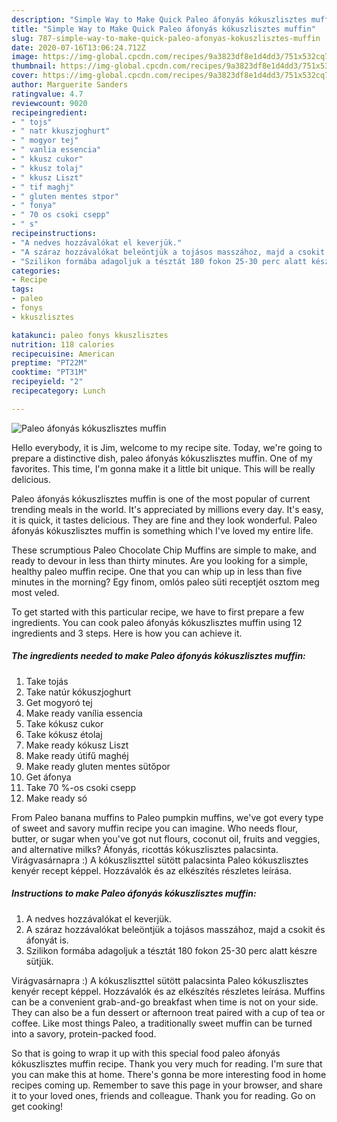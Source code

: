 ```yaml
---
description: "Simple Way to Make Quick Paleo áfonyás kókuszlisztes muffin"
title: "Simple Way to Make Quick Paleo áfonyás kókuszlisztes muffin"
slug: 787-simple-way-to-make-quick-paleo-afonyas-kokuszlisztes-muffin
date: 2020-07-16T13:06:24.712Z
image: https://img-global.cpcdn.com/recipes/9a3823df8e1d4dd3/751x532cq70/paleo-afonyas-kokuszlisztes-muffin-recept-foto.jpg
thumbnail: https://img-global.cpcdn.com/recipes/9a3823df8e1d4dd3/751x532cq70/paleo-afonyas-kokuszlisztes-muffin-recept-foto.jpg
cover: https://img-global.cpcdn.com/recipes/9a3823df8e1d4dd3/751x532cq70/paleo-afonyas-kokuszlisztes-muffin-recept-foto.jpg
author: Marguerite Sanders
ratingvalue: 4.7
reviewcount: 9020
recipeingredient:
- " tojs"
- " natr kkuszjoghurt"
- " mogyor tej"
- " vanlia essencia"
- " kkusz cukor"
- " kkusz tolaj"
- " kkusz Liszt"
- " tif maghj"
- " gluten mentes stpor"
- " fonya"
- " 70 os csoki csepp"
- " s"
recipeinstructions:
- "A nedves hozzávalókat el keverjük."
- "A száraz hozzávalókat beleöntjük a tojásos masszához, majd a csokit és áfonyát is."
- "Szilikon formába adagoljuk a tésztát 180 fokon 25-30 perc alatt készre sütjük."
categories:
- Recipe
tags:
- paleo
- fonys
- kkuszlisztes

katakunci: paleo fonys kkuszlisztes 
nutrition: 118 calories
recipecuisine: American
preptime: "PT22M"
cooktime: "PT31M"
recipeyield: "2"
recipecategory: Lunch

---
```



![Paleo áfonyás kókuszlisztes muffin](https://img-global.cpcdn.com/recipes/9a3823df8e1d4dd3/751x532cq70/paleo-afonyas-kokuszlisztes-muffin-recept-foto.jpg)

Hello everybody, it is Jim, welcome to my recipe site. Today, we're going to prepare a distinctive dish, paleo áfonyás kókuszlisztes muffin. One of my favorites. This time, I'm gonna make it a little bit unique. This will be really delicious.

Paleo áfonyás kókuszlisztes muffin is one of the most popular of current trending meals in the world. It's appreciated by millions every day. It's easy, it is quick, it tastes delicious. They are fine and they look wonderful. Paleo áfonyás kókuszlisztes muffin is something which I've loved my entire life.

These scrumptious Paleo Chocolate Chip Muffins are simple to make, and ready to devour in less than thirty minutes. Are you looking for a simple, healthy paleo muffin recipe. One that you can whip up in less than five minutes in the morning? Egy finom, omlós paleo süti receptjét osztom meg most veled.


To get started with this particular recipe, we have to first prepare a few ingredients. You can cook paleo áfonyás kókuszlisztes muffin using 12 ingredients and 3 steps. Here is how you can achieve it.

<!--inarticleads1-->

##### The ingredients needed to make Paleo áfonyás kókuszlisztes muffin:

1. Take  tojás
1. Take  natúr kókuszjoghurt
1. Get  mogyoró tej
1. Make ready  vanília essencia
1. Take  kókusz cukor
1. Take  kókusz étolaj
1. Make ready  kókusz Liszt
1. Make ready  útifű maghéj
1. Make ready  gluten mentes sütőpor
1. Get  áfonya
1. Take  70 %-os csoki csepp
1. Make ready  só


From Paleo banana muffins to Paleo pumpkin muffins, we&#39;ve got every type of sweet and savory muffin recipe you can imagine. Who needs flour, butter, or sugar when you&#39;ve got nut flours, coconut oil, fruits and veggies, and alternative milks? Áfonyás, ricottás kókuszlisztes palacsinta. Virágvasárnapra :) A kókuszliszttel sütött palacsinta Paleo kókuszlisztes kenyér recept képpel. Hozzávalók és az elkészítés részletes leírása. 

<!--inarticleads2-->

##### Instructions to make Paleo áfonyás kókuszlisztes muffin:

1. A nedves hozzávalókat el keverjük.
1. A száraz hozzávalókat beleöntjük a tojásos masszához, majd a csokit és áfonyát is.
1. Szilikon formába adagoljuk a tésztát 180 fokon 25-30 perc alatt készre sütjük.


Virágvasárnapra :) A kókuszliszttel sütött palacsinta Paleo kókuszlisztes kenyér recept képpel. Hozzávalók és az elkészítés részletes leírása. Muffins can be a convenient grab-and-go breakfast when time is not on your side. They can also be a fun dessert or afternoon treat paired with a cup of tea or coffee. Like most things Paleo, a traditionally sweet muffin can be turned into a savory, protein-packed food. 

So that is going to wrap it up with this special food paleo áfonyás kókuszlisztes muffin recipe. Thank you very much for reading. I'm sure that you can make this at home. There's gonna be more interesting food in home recipes coming up. Remember to save this page in your browser, and share it to your loved ones, friends and colleague. Thank you for reading. Go on get cooking!
